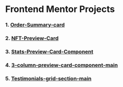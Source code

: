 # Frontend Mentor Projects
### 1. [ Order-Summary-card](./01-Order-Summary-card/index.html)
### 2. [ NFT-Preview-Card](./02-NFT-Preview-Card/index.html)
### 3. [ Stats-Preview-Card-Component](./03-Stats-Preview-Card-Component/index.html)
### 4. [ 3-column-preview-card-component-main](./04-3-column-preview-card-component-main/index.html)
### 5. [Testimonials-grid-section-main](./05-Testimonials-grid-section-main/index.html)

 
